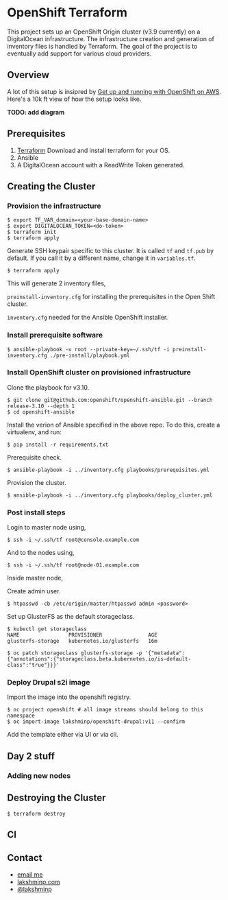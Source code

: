 # OpenShift Terraform

This project sets up an OpenShift Origin cluster (v3.9 currently) on a DigitalOcean infrastructure. The infrastructure creation and generation of inventory files is handled by Terraform. The goal of the project is to eventually add support for various cloud providers.


## Overview

A lot of this setup is insipred by [Get up and running with OpenShift on AWS](http://www.dwmkerr.com/get-up-and-running-with-openshift-on-aws/). Here's a 10k ft view of how the setup looks like.

**TODO: add diagram**

## Prerequisites

1. [Terraform](https://www.terraform.io/intro/getting-started/install.html) Download and install terraform for your OS.
2. Ansible
3. A DigitalOcean account with a ReadWrite Token generated.

## Creating the Cluster

### Provision the infrastructure



```
$ export TF_VAR_domain=<your-base-domain-name>
$ export DIGITALOCEAN_TOKEN=<do-token>
$ terraform init
$ terraform apply
```

Generate SSH keypair specific to this cluster. It is called `tf` and `tf.pub` by default. If you call it by a different name, change it in `variables.tf`.

```
$ terraform apply
```

This will generate 2 inventory files,

`preinstall-inventory.cfg` for installing the prerequisites in the Open Shift cluster.

`inventory.cfg` needed for the Ansible OpenShift installer.

### Install prerequisite software

```
$ ansible-playbook -u root --private-key=~/.ssh/tf -i preinstall-inventory.cfg ./pre-install/playbook.yml
```

### Install OpenShift cluster on provisioned infrastructure

Clone the playbook for v3.10.

```
$ git clone git@github.com:openshift/openshift-ansible.git --branch release-3.10 --depth 1
$ cd openshift-ansible
```

Install the verion of Ansible specified in the above repo. To do this, create a virtualenv, and run:

```
$ pip install -r requirements.txt
```

Prerequisite check.

```
$ ansible-playbook -i ../inventory.cfg playbooks/prerequisites.yml
```

Provision the cluster.

```
$ ansible-playbook -i ../inventory.cfg playbooks/deploy_cluster.yml
```

### Post install steps

Login to master node using,

```
$ ssh -i ~/.ssh/tf root@console.example.com
```

And to the nodes using,

```
$ ssh -i ~/.ssh/tf root@node-01.example.com
```

Inside master node,

Create admin user.

```
$ htpasswd -cb /etc/origin/master/htpasswd admin <password>
```

Set up GlusterFS as the default storageclass.

```
$ kubectl get storageclass
NAME                PROVISIONER               AGE
glusterfs-storage   kubernetes.io/glusterfs   16m
```

```
$ oc patch storageclass glusterfs-storage -p '{"metadata":{"annotations":{"storageclass.beta.kubernetes.io/is-default-class":"true"}}}'
```

### Deploy Drupal s2i image

Import the image into the openshift registry.

```
$ oc project openshift # all image streams should belong to this namespace
$ oc import-image lakshminp/openshift-drupal:v11 --confirm
```

Add the template either via UI or via cli.

## Day 2 stuff

### Adding new nodes


## Destroying the Cluster

```
$ terraform destroy
```

## CI

## Contact

- [email me](mailto:lakshmi@lakshminp.com?subject=Openshift%20Terraform)
- [lakshminp.com](https://www.lakshminp.com)
- [@lakshminp](https://twitter.com/lakshminp)
